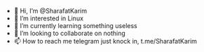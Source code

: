 - 👋 Hi, I’m @SharafatKarim
- 👀 I’m interested in Linux
- 🌱 I’m currently learning something useless
- 💞️ I’m looking to collaborate on nothing
- 📫 How to reach me telegram
just knock in,
t.me/SharafatKarim

<!---
SharafatKarim/SharafatKarim is a ✨ special ✨ repository because its `README.md` (this file) appears on your GitHub profile.
You can click the Preview link to take a look at your changes.
--->
